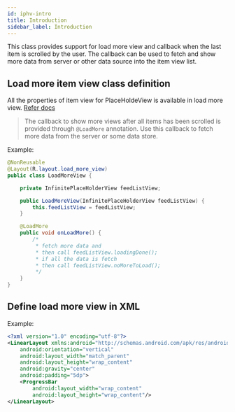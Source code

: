 ```yaml
---
id: iphv-intro
title: Introduction
sidebar_label: Introduction
---
```


This class provides support for load more view and callback when the last item is scrolled by the user. The callback can be used to fetch and show more data from server or other data source into the item view list.

## Load more item view class definition
All the properties of item view for PlaceHoldeView is available in load more view. [Refer docs](terminology.md)

> The callback to show more views after all items has been scrolled is provided through `@LoadMore` annotation.
Use this callback to fetch more data from the server or some data store.

Example:
```java
@NonReusable
@Layout(R.layout.load_more_view)
public class LoadMoreView {

    private InfinitePlaceHolderView feedListView;

    public LoadMoreView(InfinitePlaceHolderView feedListView) {
        this.feedListView = feedListView;
    }

    @LoadMore
    public void onLoadMore() {
        /*
         * fetch more data and 
         * then call feedListView.loadingDone();
         * if all the data is fetch 
         * then call feedListView.noMoreToLoad();
         */
    }
}

```

## Define load more view in XML
Example:
```xml
<?xml version="1.0" encoding="utf-8"?>
<LinearLayout xmlns:android="http://schemas.android.com/apk/res/android"
    android:orientation="vertical"
    android:layout_width="match_parent"
    android:layout_height="wrap_content"
    android:gravity="center"
    android:padding="5dp">
    <ProgressBar
        android:layout_width="wrap_content"
        android:layout_height="wrap_content"/>
</LinearLayout>
```



